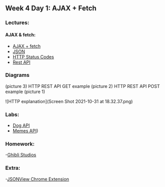 ## Week 4 Day 1: AJAX + Fetch

### Lectures:

#### AJAX & fetch:
- [AJAX + fetch](https://www.dropbox.com/sh/e533hpeddk382u5/AACA9wP1fi3QmBOiIIEnVroqa/Certified%20Full%20Stack%20Web%20Developer%20Bootcamp/Level%201%3A%20Web%20Development%20Essentials/Task%202?dl=0&preview=WD+L1T02+-+Intro+to+Web+Development.pdf&subfolder_nav_tracking=1)
- [JSON](https://www.dropbox.com/sh/e533hpeddk382u5/AABWxHBdUZ-6rBqQH-RgVd7oa/Certified%20Full%20Stack%20Web%20Developer%20Bootcamp/Level%201%3A%20Web%20Development%20Essentials/Task%2013?dl=0&subfolder_nav_tracking=1)
- [HTTP Status Codes](https://developer.mozilla.org/en-US/docs/Web/HTTP/Status#server_error_responses)
- [Rest API](https://phpenthusiast.com/blog/what-is-rest-api)

### Diagrams
 (picture 3)
HTTP REST API GET example (picture 2)
HTTP REST API POST example (picture 1)

![HTTP explanation](Screen Shot 2021-10-31 at 18.32.37.png)


### Labs:

* [Dog API](https://dog.ceo/dog-api/)
* [Memes API](https://github.com/Tuwaiq-1000-JS-al-Baha/HW_Week3_Day1_AJAX))



### Homework:
-[Ghibli Studios](https://github.com/Tuwaiq-1000-JS-al-Baha/HW_Week4_Day1_API_fetch) 


### Extra:
-[JSONView Chrome Extension](https://chrome.google.com/webstore/detail/jsonview/chklaanhfefbnpoihckbnefhakgolnmc?hl=en)
